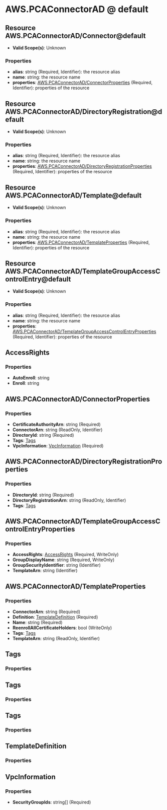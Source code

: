 # AWS.PCAConnectorAD @ default

## Resource AWS.PCAConnectorAD/Connector@default
* **Valid Scope(s)**: Unknown
### Properties
* **alias**: string (Required, Identifier): the resource alias
* **name**: string: the resource name
* **properties**: [AWS.PCAConnectorAD/ConnectorProperties](#awspcaconnectoradconnectorproperties) (Required, Identifier): properties of the resource

## Resource AWS.PCAConnectorAD/DirectoryRegistration@default
* **Valid Scope(s)**: Unknown
### Properties
* **alias**: string (Required, Identifier): the resource alias
* **name**: string: the resource name
* **properties**: [AWS.PCAConnectorAD/DirectoryRegistrationProperties](#awspcaconnectoraddirectoryregistrationproperties) (Required, Identifier): properties of the resource

## Resource AWS.PCAConnectorAD/Template@default
* **Valid Scope(s)**: Unknown
### Properties
* **alias**: string (Required, Identifier): the resource alias
* **name**: string: the resource name
* **properties**: [AWS.PCAConnectorAD/TemplateProperties](#awspcaconnectoradtemplateproperties) (Required, Identifier): properties of the resource

## Resource AWS.PCAConnectorAD/TemplateGroupAccessControlEntry@default
* **Valid Scope(s)**: Unknown
### Properties
* **alias**: string (Required, Identifier): the resource alias
* **name**: string: the resource name
* **properties**: [AWS.PCAConnectorAD/TemplateGroupAccessControlEntryProperties](#awspcaconnectoradtemplategroupaccesscontrolentryproperties) (Required, Identifier): properties of the resource

## AccessRights
### Properties
* **AutoEnroll**: string
* **Enroll**: string

## AWS.PCAConnectorAD/ConnectorProperties
### Properties
* **CertificateAuthorityArn**: string (Required)
* **ConnectorArn**: string (ReadOnly, Identifier)
* **DirectoryId**: string (Required)
* **Tags**: [Tags](#tags)
* **VpcInformation**: [VpcInformation](#vpcinformation) (Required)

## AWS.PCAConnectorAD/DirectoryRegistrationProperties
### Properties
* **DirectoryId**: string (Required)
* **DirectoryRegistrationArn**: string (ReadOnly, Identifier)
* **Tags**: [Tags](#tags)

## AWS.PCAConnectorAD/TemplateGroupAccessControlEntryProperties
### Properties
* **AccessRights**: [AccessRights](#accessrights) (Required, WriteOnly)
* **GroupDisplayName**: string (Required, WriteOnly)
* **GroupSecurityIdentifier**: string (Identifier)
* **TemplateArn**: string (Identifier)

## AWS.PCAConnectorAD/TemplateProperties
### Properties
* **ConnectorArn**: string (Required)
* **Definition**: [TemplateDefinition](#templatedefinition) (Required)
* **Name**: string (Required)
* **ReenrollAllCertificateHolders**: bool (WriteOnly)
* **Tags**: [Tags](#tags)
* **TemplateArn**: string (ReadOnly, Identifier)

## Tags
### Properties

## Tags
### Properties

## Tags
### Properties

## TemplateDefinition
### Properties

## VpcInformation
### Properties
* **SecurityGroupIds**: string[] (Required)

